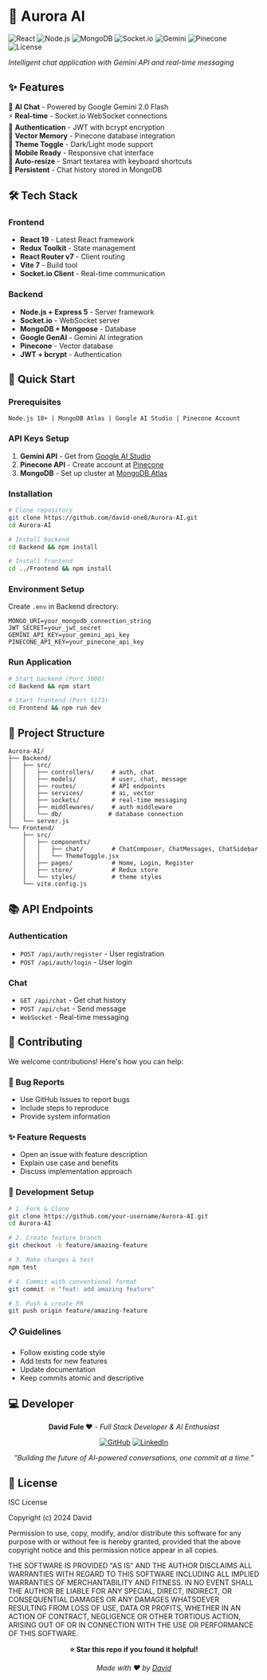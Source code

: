 # 🌟 Aurora AI

![React](https://img.shields.io/badge/React-19-61DAFB?style=for-the-badge&logo=react&logoColor=white)
![Node.js](https://img.shields.io/badge/Node.js-Express_5-339933?style=for-the-badge&logo=node.js&logoColor=white)
![MongoDB](https://img.shields.io/badge/MongoDB-Database-47A248?style=for-the-badge&logo=mongodb&logoColor=white)
![Socket.io](https://img.shields.io/badge/Socket.io-Real--time-010101?style=for-the-badge&logo=socket.io&logoColor=white)
![Gemini](https://img.shields.io/badge/Google-Gemini_AI-4285F4?style=for-the-badge&logo=google&logoColor=white)
![Pinecone](https://img.shields.io/badge/Pinecone-Vector_DB-FF6B6B?style=for-the-badge)
![License](https://img.shields.io/badge/License-ISC-blue?style=for-the-badge)

*Intelligent chat application with Gemini API and real-time messaging*

## ✨ Features

🤖 **AI Chat** - Powered by Google Gemini 2.0 Flash  
⚡ **Real-time** - Socket.io WebSocket connections  
🔐 **Authentication** - JWT with bcrypt encryption  
🧠 **Vector Memory** - Pinecone database integration  
🎨 **Theme Toggle** - Dark/Light mode support  
📱 **Mobile Ready** - Responsive chat interface  
📝 **Auto-resize** - Smart textarea with keyboard shortcuts  
💾 **Persistent** - Chat history stored in MongoDB  

## 🛠️ Tech Stack

### Frontend
- **React 19** - Latest React framework
- **Redux Toolkit** - State management
- **React Router v7** - Client routing
- **Vite 7** - Build tool
- **Socket.io Client** - Real-time communication

### Backend
- **Node.js + Express 5** - Server framework
- **Socket.io** - WebSocket server
- **MongoDB + Mongoose** - Database
- **Google GenAI** - Gemini AI integration
- **Pinecone** - Vector database
- **JWT + bcrypt** - Authentication

## 🚀 Quick Start

### Prerequisites
```
Node.js 18+ | MongoDB Atlas | Google AI Studio | Pinecone Account
```

### API Keys Setup
1. **Gemini API** - Get from [Google AI Studio](https://aistudio.google.com/)
2. **Pinecone API** - Create account at [Pinecone](https://www.pinecone.io/)
3. **MongoDB** - Set up cluster at [MongoDB Atlas](https://www.mongodb.com/atlas)

### Installation

```bash
# Clone repository
git clone https://github.com/david-one8/Aurora-AI.git
cd Aurora-AI

# Install backend
cd Backend && npm install

# Install frontend
cd ../Frontend && npm install
```

### Environment Setup
Create `.env` in Backend directory:
```env
MONGO_URI=your_mongodb_connection_string
JWT_SECRET=your_jwt_secret
GEMINI_API_KEY=your_gemini_api_key
PINECONE_API_KEY=your_pinecone_api_key
```

### Run Application

```bash
# Start backend (Port 3000)
cd Backend && npm start

# Start frontend (Port 5173)
cd Frontend && npm run dev
```

## 📁 Project Structure

```
Aurora-AI/
├── Backend/
│   ├── src/
│   │   ├── controllers/     # auth, chat
│   │   ├── models/          # user, chat, message
│   │   ├── routes/          # API endpoints
│   │   ├── services/        # ai, vector
│   │   ├── sockets/         # real-time messaging
│   │   ├── middlewares/     # auth middleware
│   │   └── db/             # database connection
│   └── server.js
└── Frontend/
    ├── src/
    │   ├── components/
    │   │   ├── chat/        # ChatComposer, ChatMessages, ChatSidebar
    │   │   └── ThemeToggle.jsx
    │   ├── pages/           # Home, Login, Register
    │   ├── store/           # Redux store
    │   └── styles/          # theme styles
    └── vite.config.js
```

## 📚 API Endpoints

### Authentication
- `POST /api/auth/register` - User registration
- `POST /api/auth/login` - User login

### Chat
- `GET /api/chat` - Get chat history
- `POST /api/chat` - Send message
- `WebSocket` - Real-time messaging

## 🤝 Contributing

We welcome contributions! Here's how you can help:

### 🐛 Bug Reports
- Use GitHub Issues to report bugs
- Include steps to reproduce
- Provide system information

### ✨ Feature Requests
- Open an issue with feature description
- Explain use case and benefits
- Discuss implementation approach

### 🔧 Development Setup
```bash
# 1. Fork & Clone
git clone https://github.com/your-username/Aurora-AI.git
cd Aurora-AI

# 2. Create feature branch
git checkout -b feature/amazing-feature

# 3. Make changes & test
npm test

# 4. Commit with conventional format
git commit -m "feat: add amazing feature"

# 5. Push & create PR
git push origin feature/amazing-feature
```

### 📋 Guidelines
- Follow existing code style
- Add tests for new features
- Update documentation
- Keep commits atomic and descriptive

## 💻 Developer

<div align="center">

**David Fule ❤️** - *Full Stack Developer & AI Enthusiast*

[![GitHub](https://img.shields.io/badge/GitHub-david--one8-181717?style=for-the-badge&logo=github)](https://github.com/david-one8)
[![LinkedIn](https://img.shields.io/badge/LinkedIn-Connect-0A66C2?style=for-the-badge&logo=linkedin)](https://linkedin.com/in/david-one8)

*"Building the future of AI-powered conversations, one commit at a time."*

</div>

## 📄 License

ISC License

Copyright (c) 2024 David

Permission to use, copy, modify, and/or distribute this software for any
purpose with or without fee is hereby granted, provided that the above
copyright notice and this permission notice appear in all copies.

THE SOFTWARE IS PROVIDED "AS IS" AND THE AUTHOR DISCLAIMS ALL WARRANTIES
WITH REGARD TO THIS SOFTWARE INCLUDING ALL IMPLIED WARRANTIES OF
MERCHANTABILITY AND FITNESS. IN NO EVENT SHALL THE AUTHOR BE LIABLE FOR
ANY SPECIAL, DIRECT, INDIRECT, OR CONSEQUENTIAL DAMAGES OR ANY DAMAGES
WHATSOEVER RESULTING FROM LOSS OF USE, DATA OR PROFITS, WHETHER IN AN
ACTION OF CONTRACT, NEGLIGENCE OR OTHER TORTIOUS ACTION, ARISING OUT OF
OR IN CONNECTION WITH THE USE OR PERFORMANCE OF THIS SOFTWARE.

<div align="center">

**⭐ Star this repo if you found it helpful!**

*Made with ❤️ by [David](https://github.com/david-one8)*

</div>
